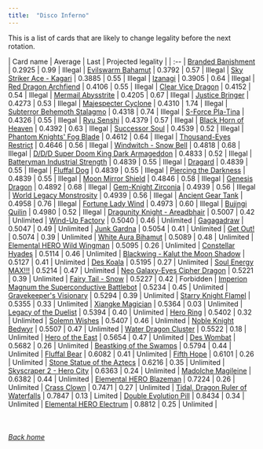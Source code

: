 ```yaml
---
title:  "Disco Inferno"
---
```


This is a list of cards that are likely to change legality before the next rotation.

| Card name | Average | Last | Projected legality |
| :-- |
[Branded Banishment](https://db.ygoprodeck.com/card/?search=Branded%20Banishment) | 0.2925 | 0.99 | Illegal |
[Evilswarm Bahamut](https://db.ygoprodeck.com/card/?search=Evilswarm%20Bahamut) | 0.3792 | 0.57 | Illegal |
[Sky Striker Ace - Kagari](https://db.ygoprodeck.com/card/?search=Sky%20Striker%20Ace%20-%20Kagari) | 0.3885 | 0.55 | Illegal |
[Izanagi](https://db.ygoprodeck.com/card/?search=Izanagi) | 0.3905 | 0.64 | Illegal |
[Red Dragon Archfiend](https://db.ygoprodeck.com/card/?search=Red%20Dragon%20Archfiend) | 0.4106 | 0.55 | Illegal |
[Clear Vice Dragon](https://db.ygoprodeck.com/card/?search=Clear%20Vice%20Dragon) | 0.4152 | 0.54 | Illegal |
[Mermail Abysstrite](https://db.ygoprodeck.com/card/?search=Mermail%20Abysstrite) | 0.4205 | 0.67 | Illegal |
[Justice Bringer](https://db.ygoprodeck.com/card/?search=Justice%20Bringer) | 0.4273 | 0.53 | Illegal |
[Majespecter Cyclone](https://db.ygoprodeck.com/card/?search=Majespecter%20Cyclone) | 0.4310 | 1.74 | Illegal |
[Subterror Behemoth Stalagmo](https://db.ygoprodeck.com/card/?search=Subterror%20Behemoth%20Stalagmo) | 0.4318 | 0.74 | Illegal |
[S-Force Pla-Tina](https://db.ygoprodeck.com/card/?search=S-Force%20Pla-Tina) | 0.4326 | 0.55 | Illegal |
[Ryu Senshi](https://db.ygoprodeck.com/card/?search=Ryu%20Senshi) | 0.4379 | 0.57 | Illegal |
[Black Horn of Heaven](https://db.ygoprodeck.com/card/?search=Black%20Horn%20of%20Heaven) | 0.4392 | 0.63 | Illegal |
[Successor Soul](https://db.ygoprodeck.com/card/?search=Successor%20Soul) | 0.4539 | 0.52 | Illegal |
[Phantom Knights' Fog Blade](https://db.ygoprodeck.com/card/?search=Phantom%20Knights'%20Fog%20Blade) | 0.4612 | 0.64 | Illegal |
[Thousand-Eyes Restrict](https://db.ygoprodeck.com/card/?search=Thousand-Eyes%20Restrict) | 0.4646 | 0.56 | Illegal |
[Windwitch - Snow Bell](https://db.ygoprodeck.com/card/?search=Windwitch%20-%20Snow%20Bell) | 0.4818 | 0.68 | Illegal |
[D/D/D Super Doom King Dark Armageddon](https://db.ygoprodeck.com/card/?search=D/D/D%20Super%20Doom%20King%20Dark%20Armageddon) | 0.4833 | 0.52 | Illegal |
[Batteryman Industrial Strength](https://db.ygoprodeck.com/card/?search=Batteryman%20Industrial%20Strength) | 0.4839 | 0.55 | Illegal |
[Dragard](https://db.ygoprodeck.com/card/?search=Dragard) | 0.4839 | 0.55 | Illegal |
[Fluffal Dog](https://db.ygoprodeck.com/card/?search=Fluffal%20Dog) | 0.4839 | 0.55 | Illegal |
[Piercing the Darkness](https://db.ygoprodeck.com/card/?search=Piercing%20the%20Darkness) | 0.4839 | 0.55 | Illegal |
[Moon Mirror Shield](https://db.ygoprodeck.com/card/?search=Moon%20Mirror%20Shield) | 0.4846 | 0.58 | Illegal |
[Genesis Dragon](https://db.ygoprodeck.com/card/?search=Genesis%20Dragon) | 0.4892 | 0.68 | Illegal |
[Gem-Knight Zirconia](https://db.ygoprodeck.com/card/?search=Gem-Knight%20Zirconia) | 0.4939 | 0.56 | Illegal |
[World Legacy Monstrosity](https://db.ygoprodeck.com/card/?search=World%20Legacy%20Monstrosity) | 0.4939 | 0.56 | Illegal |
[Ancient Gear Tank](https://db.ygoprodeck.com/card/?search=Ancient%20Gear%20Tank) | 0.4958 | 0.76 | Illegal |
[Fortune Lady Wind](https://db.ygoprodeck.com/card/?search=Fortune%20Lady%20Wind) | 0.4973 | 0.60 | Illegal |
[Bujingi Quilin](https://db.ygoprodeck.com/card/?search=Bujingi%20Quilin) | 0.4980 | 0.52 | Illegal |
[Dragunity Knight - Areadbhair](https://db.ygoprodeck.com/card/?search=Dragunity%20Knight%20-%20Areadbhair) | 0.5007 | 0.42 | Unlimited |
[Wind-Up Factory](https://db.ygoprodeck.com/card/?search=Wind-Up%20Factory) | 0.5040 | 0.46 | Unlimited |
[Gagagadraw](https://db.ygoprodeck.com/card/?search=Gagagadraw) | 0.5047 | 0.49 | Unlimited |
[Junk Gardna](https://db.ygoprodeck.com/card/?search=Junk%20Gardna) | 0.5054 | 0.41 | Unlimited |
[Get Out!](https://db.ygoprodeck.com/card/?search=Get%20Out!) | 0.5074 | 0.39 | Unlimited |
[White Aura Bihamut](https://db.ygoprodeck.com/card/?search=White%20Aura%20Bihamut) | 0.5089 | 0.48 | Unlimited |
[Elemental HERO Wild Wingman](https://db.ygoprodeck.com/card/?search=Elemental%20HERO%20Wild%20Wingman) | 0.5095 | 0.26 | Unlimited |
[Constellar Hyades](https://db.ygoprodeck.com/card/?search=Constellar%20Hyades) | 0.5114 | 0.46 | Unlimited |
[Blackwing - Kalut the Moon Shadow](https://db.ygoprodeck.com/card/?search=Blackwing%20-%20Kalut%20the%20Moon%20Shadow) | 0.5127 | 0.41 | Unlimited |
[Des Koala](https://db.ygoprodeck.com/card/?search=Des%20Koala) | 0.5195 | 0.27 | Unlimited |
[Soul Energy MAX!!!](https://db.ygoprodeck.com/card/?search=Soul%20Energy%20MAX!!!) | 0.5214 | 0.47 | Unlimited |
[Neo Galaxy-Eyes Cipher Dragon](https://db.ygoprodeck.com/card/?search=Neo%20Galaxy-Eyes%20Cipher%20Dragon) | 0.5221 | 0.39 | Unlimited |
[Fairy Tail - Snow](https://db.ygoprodeck.com/card/?search=Fairy%20Tail%20-%20Snow) | 0.5227 | 0.42 | Forbidden |
[Imperion Magnum the Superconductive Battlebot](https://db.ygoprodeck.com/card/?search=Imperion%20Magnum%20the%20Superconductive%20Battlebot) | 0.5234 | 0.45 | Unlimited |
[Gravekeeper's Visionary](https://db.ygoprodeck.com/card/?search=Gravekeeper's%20Visionary) | 0.5294 | 0.39 | Unlimited |
[Starry Knight Flamel](https://db.ygoprodeck.com/card/?search=Starry%20Knight%20Flamel) | 0.5355 | 0.33 | Unlimited |
[Xiangke Magician](https://db.ygoprodeck.com/card/?search=Xiangke%20Magician) | 0.5364 | 0.03 | Unlimited |
[Legacy of the Duelist](https://db.ygoprodeck.com/card/?search=Legacy%20of%20the%20Duelist) | 0.5394 | 0.40 | Unlimited |
[Hero Ring](https://db.ygoprodeck.com/card/?search=Hero%20Ring) | 0.5402 | 0.32 | Unlimited |
[Solemn Wishes](https://db.ygoprodeck.com/card/?search=Solemn%20Wishes) | 0.5407 | 0.46 | Unlimited |
[Noble Knight Bedwyr](https://db.ygoprodeck.com/card/?search=Noble%20Knight%20Bedwyr) | 0.5507 | 0.47 | Unlimited |
[Water Dragon Cluster](https://db.ygoprodeck.com/card/?search=Water%20Dragon%20Cluster) | 0.5522 | 0.18 | Unlimited |
[Hero of the East](https://db.ygoprodeck.com/card/?search=Hero%20of%20the%20East) | 0.5654 | 0.47 | Unlimited |
[Des Wombat](https://db.ygoprodeck.com/card/?search=Des%20Wombat) | 0.5682 | 0.26 | Unlimited |
[Beastking of the Swamps](https://db.ygoprodeck.com/card/?search=Beastking%20of%20the%20Swamps) | 0.5794 | 0.44 | Unlimited |
[Fluffal Bear](https://db.ygoprodeck.com/card/?search=Fluffal%20Bear) | 0.6082 | 0.41 | Unlimited |
[Fifth Hope](https://db.ygoprodeck.com/card/?search=Fifth%20Hope) | 0.6101 | 0.26 | Unlimited |
[Stone Statue of the Aztecs](https://db.ygoprodeck.com/card/?search=Stone%20Statue%20of%20the%20Aztecs) | 0.6216 | 0.35 | Unlimited |
[Skyscraper 2 - Hero City](https://db.ygoprodeck.com/card/?search=Skyscraper%202%20-%20Hero%20City) | 0.6363 | 0.24 | Unlimited |
[Madolche Magileine](https://db.ygoprodeck.com/card/?search=Madolche%20Magileine) | 0.6382 | 0.44 | Unlimited |
[Elemental HERO Blazeman](https://db.ygoprodeck.com/card/?search=Elemental%20HERO%20Blazeman) | 0.7224 | 0.26 | Unlimited |
[Crass Clown](https://db.ygoprodeck.com/card/?search=Crass%20Clown) | 0.7471 | 0.27 | Unlimited |
[Tidal, Dragon Ruler of Waterfalls](https://db.ygoprodeck.com/card/?search=Tidal,%20Dragon%20Ruler%20of%20Waterfalls) | 0.7847 | 0.13 | Limited |
[Double Evolution Pill](https://db.ygoprodeck.com/card/?search=Double%20Evolution%20Pill) | 0.8434 | 0.34 | Unlimited |
[Elemental HERO Electrum](https://db.ygoprodeck.com/card/?search=Elemental%20HERO%20Electrum) | 0.8812 | 0.25 | Unlimited |

<br>

###### [Back home](index)